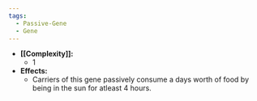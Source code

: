 ```yaml
---
tags:
  - Passive-Gene
  - Gene
---
```

- **[[Complexity]]:**
	- 1
- **Effects:**
	- Carriers of this gene passively consume a days worth of food by being in the sun for atleast 4 hours.